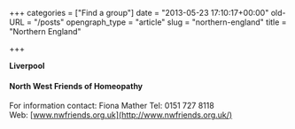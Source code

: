 +++
categories = ["Find a group"]
date = "2013-05-23 17:10:17+00:00"
old-URL = "/posts"
opengraph_type = "article"
slug = "northern-england"
title = "Northern England"

+++

**Liverpool**

#### North West Friends of Homeopathy

For information contact:
Fiona Mather
Tel: 0151 727 8118
Web: [www.nwfriends.org.uk](http://www.nwfriends.org.uk/)
